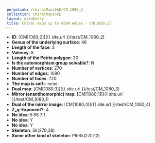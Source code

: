 ```yaml
--- 
 permalink: /chiralMaps6kE/CM_1080_2 
 collection: chiralMaps6kE
 layout: dataEntry
 title: Chiral maps up to 6000 edges - CM[1080;2]
---
```


- **ID**: [CM[1080;2]]({{ site.url }}/test/CM_1080_2)
- **Genus of the underlying surface**: 46
- **Length of the face**: 3
- **Valency**: 8
- **Length of the Petrie polygon**: 30
- **Is the automorphism group solvable?**: N
- **Number of vertices**: 270
- **Number of edges**: 1080
- **Number of faces**: 720
- **The map is self-**: none
- **Dual map**: [CM[1080;3]]({{ site.url }}/test/CM_1080_3)
- **Mirror (enantihomorphic) map**: [CM[1080;1]]({{ site.url }}/test/CM_1080_1)
- **Dual of the mirror image**: [CM[1080;4]]({{ site.url }}/test/CM_1080_4)
- **Z_q-Exponent?**: 4
- **No idea**:  5:55 7:1
- **No idea**: Y
- **No idea**: Y
- **Skeleton**: Sk(270;38)
- **Some other kind of skeleton**: PlhSk(270;12)
